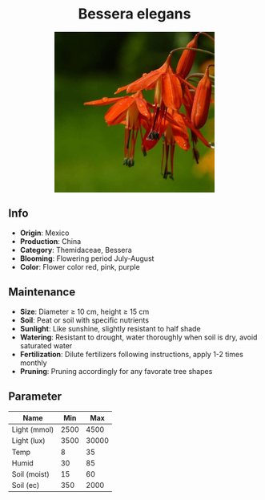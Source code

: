<h1 align='center'>Bessera elegans</h1>
<p align="center">
    <img 
        align='center'
        width='320'
        src="../images/bessera elegans.png" 
        alt='Bessera elegans' />
</p>

## Info

 - **Origin**: Mexico
 - **Production**: China
 - **Category**: Themidaceae, Bessera
 - **Blooming**: Flowering period July-August
 - **Color**: Flower color red, pink, purple

## Maintenance

 - **Size**: Diameter ≥ 10 cm, height ≥ 15 cm
 - **Soil**: Peat or soil with specific nutrients
 - **Sunlight**: Like sunshine, slightly resistant to half shade
 - **Watering**: Resistant to drought, water thoroughly when soil is dry, avoid saturated water
 - **Fertilization**: Dilute fertilizers following instructions, apply 1-2 times monthly
 - **Pruning**: Pruning accordingly for any favorate tree shapes

## Parameter

| Name         | Min  | Max   |
|--------------|------|-------|
| Light (mmol) | 2500 | 4500  |
| Light (lux)  | 3500 | 30000 |
| Temp         | 8    | 35    |
| Humid        | 30   | 85    |
| Soil (moist) | 15   | 60    |
| Soil (ec)    | 350  | 2000  |